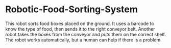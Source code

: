 # Robotic-Food-Sorting-System
This robot sorts food boxes placed on the ground. It uses a barcode to know the type of food, then sends it to the right conveyor belt. Another robot takes the boxes from the conveyor and puts them on the correct shelf. The robot works automatically, but a human can help if there is a problem.
